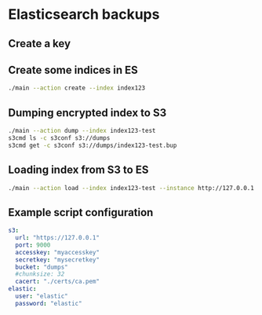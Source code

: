# Elasticsearch backups

## Create a key


## Create some indices in ES
```sh
./main --action create --index index123
```

## Dumping encrypted index to S3
```sh
./main --action dump --index index123-test
s3cmd ls -c s3conf s3://dumps
s3cmd get -c s3conf s3://dumps/index123-test.bup
```

## Loading index from S3 to ES
```sh
./main --action load --index index123-test --instance http://127.0.0.1:9201
```

## Example script configuration
```yaml
s3:
  url: "https://127.0.0.1"
  port: 9000
  accesskey: "myaccesskey"
  secretkey: "mysecretkey"
  bucket: "dumps"
  #chunksize: 32
  cacert: "./certs/ca.pem"
elastic:
  user: "elastic"
  password: "elastic"
```
